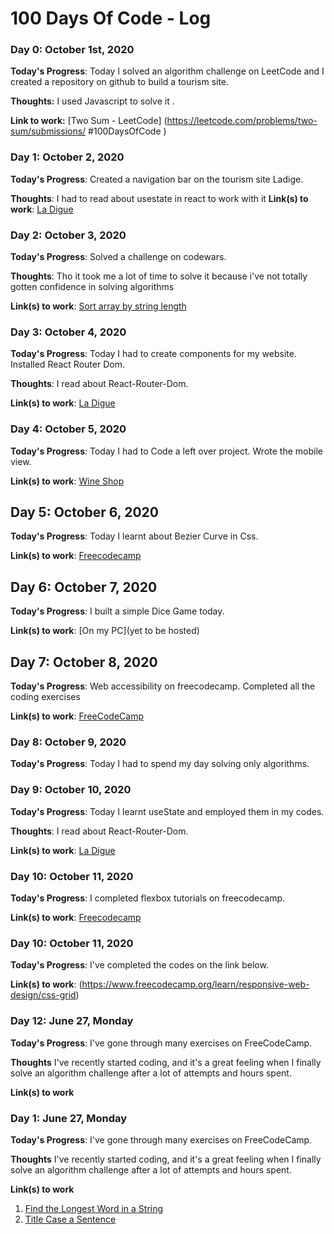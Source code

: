 # 100 Days Of Code - Log

### Day 0: October 1st, 2020 


**Today's Progress**: Today I solved an algorithm challenge on LeetCode and I created a repository on github to build a tourism site.

**Thoughts:** I used Javascript to solve it .

**Link to work:** [Two Sum - LeetCode] (https://leetcode.com/problems/two-sum/submissions/      #100DaysOfCode )  

### Day 1: October 2, 2020 


**Today's Progress**: Created a navigation bar on the tourism site Ladige.

**Thoughts**: I had to read about usestate in react to work with it
**Link(s) to work**: [La Digue](http://www.example.com)

### Day 2: October 3, 2020 


**Today's Progress**: Solved a challenge on codewars.

**Thoughts**: Tho it took me a lot of time to solve it because i've not totally gotten confidence in solving algorithms

**Link(s) to work**: [Sort array by string length](https://www.codewars.com/kata/57ea5b0b75ae11d1e800006c/train/javascript)

### Day 3: October 4, 2020 


**Today's Progress**: Today I had to create components for my website. Installed React Router Dom.

**Thoughts**: I read about React-Router-Dom.

**Link(s) to work**: [La Digue]()

### Day 4: October 5, 2020 

**Today's Progress**: Today I had to Code a left over project. Wrote the mobile view.


**Link(s) to work**: [Wine Shop](thewinestore-giftdavid.netlify.app)


## Day 5: October 6, 2020 

**Today's Progress**: Today I learnt about Bezier Curve in Css.

**Link(s) to work**: [Freecodecamp](https://www.freecodecamp.org/learn/responsive-web-design/applied-visual-design/learn-how-bezier-curves-work)


## Day 6: October 7, 2020 

**Today's Progress**: I built a simple Dice Game today. 

**Link(s) to work**: [On my PC](yet to be hosted)


## Day 7: October 8, 2020 

**Today's Progress**: Web accessibility on freecodecamp. Completed all the coding exercises 

**Link(s) to work**: [FreeCodeCamp](https://www.freecodecamp.org/learn)


### Day 8: October 9, 2020 


**Today's Progress**: Today I had to spend my day solving only algorithms. 


### Day 9: October 10, 2020 


**Today's Progress**: Today I learnt useState and employed them in my codes.

**Thoughts**: I read about React-Router-Dom.

**Link(s) to work**: [La Digue]()


### Day 10: October 11, 2020 

**Today's Progress**: I completed flexbox tutorials on freecodecamp.

**Link(s) to work**: [Freecodecamp](https://www.freecodecamp.org/learn/responsive-web-design/css-grid)


### Day 10: October 11, 2020 
**Today's Progress**: I've completed the codes on the link below.

**Link(s) to work**: (https://www.freecodecamp.org/learn/responsive-web-design/css-grid)


### Day 12: June 27, Monday

**Today's Progress**: I've gone through many exercises on FreeCodeCamp.

**Thoughts** I've recently started coding, and it's a great feeling when I finally solve an algorithm challenge after a lot of attempts and hours spent.

**Link(s) to work**

### Day 1: June 27, Monday

**Today's Progress**: I've gone through many exercises on FreeCodeCamp.

**Thoughts** I've recently started coding, and it's a great feeling when I finally solve an algorithm challenge after a lot of attempts and hours spent.

**Link(s) to work**
1. [Find the Longest Word in a String](https://www.freecodecamp.com/challenges/find-the-longest-word-in-a-string)
2. [Title Case a Sentence](https://www.freecodecamp.com/challenges/title-case-a-sentence)
